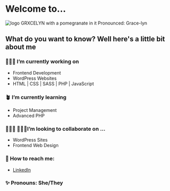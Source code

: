 # Welcome to...
<img src="https://github.com/Grxcelynx/Grxcelynx/blob/main/READMEmain.gif" alt="logo GRXCELYN with a pomegranate in it">
Pronounced: Grace-lyn

## What do you want to know? Well here's a little bit about me

### 👩🏻‍💻 I’m currently working on 
* Frontend Development
* WordPress Websites
* HTML | CSS | SASS | PHP | JavaScript 

### 🪴 I’m currently learning 
* Project Management
* Advanced PHP 

### 🙇🏻‍♀️ 🙇🏻‍♂️I’m looking to collaborate on ...
* WordPress Sites
* Frontend Web Design

### 📲 How to reach me: 
* <a name="linkedin" href="https://www.linkedin.com/in/grace-birnam-74a761163/">LinkedIn</a>


### ✨ Pronouns: She/They


<!--
**Grxcelynx/Grxcelynx** is a :sparkles: _special_ :sparkles: repository because its `README.md` (this file) appears on your GitHub profile.

Here are some ideas to get you started:

- :telescope: I’m currently working on ...
- :seedling: I’m currently learning ...
- :dancers: I’m looking to collaborate on ...
- :thinking_face: I’m looking for help with ...
- :speech_balloon: Ask me about ...
- :mailbox: How to reach me: ...
- :smile: Pronouns: ...
- :zap: Fun fact: ...
-->
